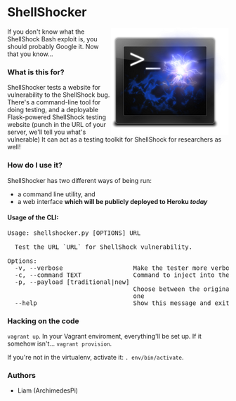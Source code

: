 ShellShocker
============

<img src="https://github.com/ArchimedesPi/shellshocker/raw/master/shellshocker_server/assets/images/shellshock-logo.png" alt="ShellShocker" align="right" />

If you don't know what the ShellShock Bash exploit is, you should probably Google it.
Now that you know...

### What is this for?
ShellShocker tests a website for vulnerability to the ShellShock bug.
There's a command-line tool for doing testing, and a deployable Flask-powered
ShellShock testing website (punch in the URL of your server, we'll tell you
what's vulnerable)
It can act as a testing toolkit for ShellShock for researchers as well!

### How do I use it?
ShellShocker has two different ways of being run:
* a command line utility, and
* a web interface **which will be publicly deployed to Heroku *today***

#### Usage of the CLI:
<pre>
Usage: shellshocker.py [OPTIONS] URL

  Test the URL `URL` for ShellShock vulnerability.

Options:
  -v, --verbose                   Make the tester more verbose for debugging
  -c, --command TEXT              Command to inject into the payload
  -p, --payload [traditional|new]
                                  Choose between the original bug and the new
                                  one
  --help                          Show this message and exit.
</pre>

### Hacking on the code
`vagrant up`.
In your Vagrant enviroment, everything'll be set up. If it somehow isn't...
`vagrant provision`.

If you're not in the virtualenv, activate it: `. env/bin/activate`.

### Authors
* Liam (ArchimedesPi)
